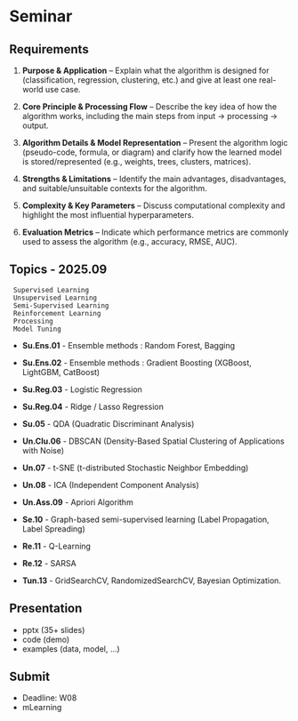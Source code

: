 # Seminar

## Requirements

1. **Purpose & Application** – Explain what the algorithm is designed for (classification, regression, clustering, etc.) and give at least one real-world use case.

2. **Core Principle & Processing Flow** – Describe the key idea of how the algorithm works, including the main steps from input → processing → output.

3. **Algorithm Details & Model Representation** – Present the algorithm logic (pseudo-code, formula, or diagram) and clarify how the learned model is stored/represented (e.g., weights, trees, clusters, matrices).

4. **Strengths & Limitations** – Identify the main advantages, disadvantages, and suitable/unsuitable contexts for the algorithm.

5. **Complexity & Key Parameters** – Discuss computational complexity and highlight the most influential hyperparameters.

6. **Evaluation Metrics** – Indicate which performance metrics are commonly used to assess the algorithm (e.g., accuracy, RMSE, AUC).

## Topics - 2025.09  
```
 Supervised Learning  
 Unsupervised Learning  
 Semi-Supervised Learning  
 Reinforcement Learning  
 Processing
 Model Tuning
```
- **Su.Ens.01** - Ensemble methods : Random Forest, Bagging  
- **Su.Ens.02** - Ensemble methods : Gradient Boosting (XGBoost, LightGBM, CatBoost)  

- **Su.Reg.03** - Logistic Regression  
- **Su.Reg.04** - Ridge / Lasso Regression  

- **Su.05** - QDA (Quadratic Discriminant Analysis) 

- **Un.Clu.06** - DBSCAN (Density-Based Spatial Clustering of Applications with Noise)  
- **Un.07** - t-SNE (t-distributed Stochastic Neighbor Embedding)  
- **Un.08** - ICA (Independent Component Analysis)  
- **Un.Ass.09** - Apriori Algorithm  

- **Se.10** - Graph-based semi-supervised learning (Label Propagation, Label Spreading)  

- **Re.11** - Q-Learning
- **Re.12** - SARSA  

- **Tun.13** - GridSearchCV, RandomizedSearchCV, Bayesian Optimization.






## Presentation
- pptx (35+ slides)
- code (demo)
- examples (data, model, ...) 

## Submit
- Deadline: W08
- mLearning
